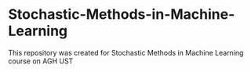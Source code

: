 # Stochastic-Methods-in-Machine-Learning

This repository was created for Stochastic Methods in Machine Learning course on AGH UST
